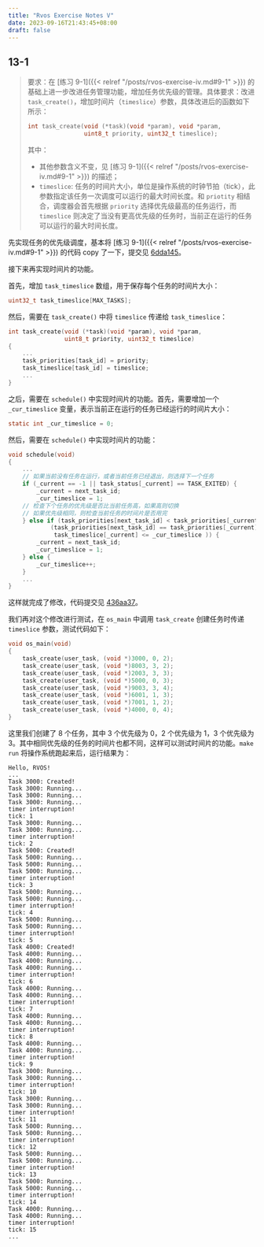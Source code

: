 ```yaml
---
title: "Rvos Exercise Notes V"
date: 2023-09-16T21:43:45+08:00
draft: false
---
```


## 13-1

> 要求：在 [练习 9-1]({{< relref "/posts/rvos-exercise-iv.md#9-1" >}}) 的基础上进一步改进任务管理功能，增加任务优先级的管理。具体要求：改进 `task_create()`，增加时间片（`timeslice`）参数，具体改进后的函数如下所示：
> ```c
> int task_create(void (*task)(void *param), void *param,
>                 uint8_t priority, uint32_t timeslice);
> ```
> 其中：
> - 其他参数含义不变，见 [练习 9-1]({{< relref "/posts/rvos-exercise-iv.md#9-1" >}}) 的描述；
> - `timeslice`: 任务的时间片大小，单位是操作系统的时钟节拍（tick），此参数指定该任务一次调度可以运行的最大时间⻓度。和 `priotity` 相结合，调度器会首先根据 `priority` 选择优先级最高的任务运行，而 `timeslice` 则决定了当没有更高优先级的任务时，当前正在运行的任务可以运行的最大时间⻓度。

先实现任务的优先级调度，基本将 [练习 9-1]({{< relref "/posts/rvos-exercise-iv.md#9-1" >}}) 的代码 copy 了一下，提交见 [6dda145](https://github.com/ludics/riscv-operating-system-mooc/commit/6dda145acd3217d97b1850409f4e76fa9031845b)。

接下来再实现时间片的功能。

首先，增加 `task_timeslice` 数组，用于保存每个任务的时间片大小：

```c
uint32_t task_timeslice[MAX_TASKS];
```

然后，需要在 `task_create()` 中将 `timeslice` 传递给 `task_timeslice`：

```c
int task_create(void (*task)(void *param), void *param,
                uint8_t priority, uint32_t timeslice)
{
    ...
    task_priorities[task_id] = priority;
    task_timeslice[task_id] = timeslice;
    ...
}
```
之后，需要在 `schedule()` 中实现时间片的功能。首先，需要增加一个 `_cur_timeslice` 变量，表示当前正在运行的任务已经运行的时间片大小：

```c
static int _cur_timeslice = 0;
```
然后，需要在 `schedule()` 中实现时间片的功能：

```c
void schedule(void)
{
    ...
    // 如果当前没有任务在运行，或者当前任务已经退出，则选择下一个任务
	if (_current == -1 || task_status[_current] == TASK_EXITED) {
		_current = next_task_id;
		_cur_timeslice = 1;
	// 检查下个任务的优先级是否比当前任务高，如果高则切换
	// 如果优先级相同，则检查当前任务的时间片是否用完
	} else if (task_priorities[next_task_id] < task_priorities[_current] ||
			(task_priorities[next_task_id] == task_priorities[_current] &&
			 task_timeslice[_current] <= _cur_timeslice )) {
		_current = next_task_id;
		_cur_timeslice = 1;
	} else {
		_cur_timeslice++;
	}
    ...
}
```
这样就完成了修改，代码提交见 [436aa37](https://github.com/ludics/riscv-operating-system-mooc/commit/436aa373f9570fc76aae351e100eb3a8ecb13a34)。

我们再对这个修改进行测试，在 `os_main` 中调用 `task_create` 创建任务时传递 `timeslice` 参数，测试代码如下：

```c
void os_main(void)
{
	task_create(user_task, (void *)3000, 0, 2);
	task_create(user_task, (void *)8003, 3, 2);
	task_create(user_task, (void *)2003, 3, 3);
	task_create(user_task, (void *)5000, 0, 3);
	task_create(user_task, (void *)9003, 3, 4);
	task_create(user_task, (void *)6001, 1, 3);
	task_create(user_task, (void *)7001, 1, 2);
	task_create(user_task, (void *)4000, 0, 4);
}
```
这里我们创建了 8 个任务，其中 3 个优先级为 0，2 个优先级为 1，3 个优先级为 3。其中相同优先级的任务的时间片也都不同，这样可以测试时间片的功能。`make run` 将操作系统跑起来后，运行结果为：
```
Hello, RVOS!
...
Task 3000: Created!
Task 3000: Running...
Task 3000: Running...
Task 3000: Running...
timer interruption!
tick: 1
Task 3000: Running...
Task 3000: Running...
timer interruption!
tick: 2
Task 5000: Created!
Task 5000: Running...
Task 5000: Running...
Task 5000: Running...
timer interruption!
tick: 3
Task 5000: Running...
Task 5000: Running...
timer interruption!
tick: 4
Task 5000: Running...
Task 5000: Running...
timer interruption!
tick: 5
Task 4000: Created!
Task 4000: Running...
Task 4000: Running...
Task 4000: Running...
timer interruption!
tick: 6
Task 4000: Running...
Task 4000: Running...
timer interruption!
tick: 7
Task 4000: Running...
Task 4000: Running...
timer interruption!
tick: 8
Task 4000: Running...
Task 4000: Running...
timer interruption!
tick: 9
Task 3000: Running...
Task 3000: Running...
timer interruption!
tick: 10
Task 3000: Running...
Task 3000: Running...
timer interruption!
tick: 11
Task 5000: Running...
Task 5000: Running...
timer interruption!
tick: 12
Task 5000: Running...
Task 5000: Running...
timer interruption!
tick: 13
Task 5000: Running...
Task 5000: Running...
timer interruption!
tick: 14
Task 4000: Running...
Task 4000: Running...
timer interruption!
tick: 15
...
```
